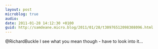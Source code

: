 ```yaml
---
layout: post
microblog: true
audio: 
date: 2011-01-28 14:12:30 +0100
guid: http://samdeane.micro.blog/2011/01/28/t30976512098308096.html
---
```

@RichardBuckle I see what you mean though - have to look into it...
